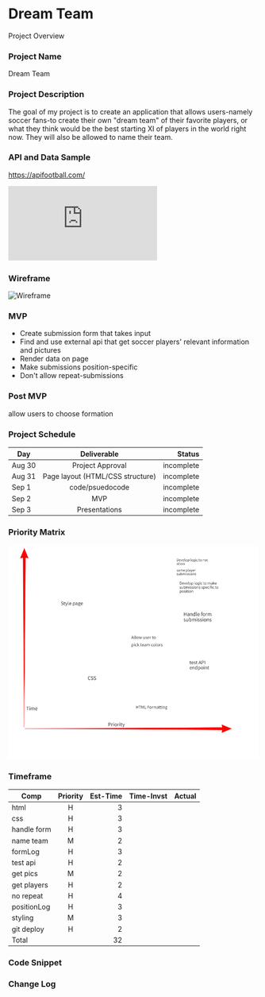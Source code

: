 # Dream Team
Project Overview

### Project Name

Dream Team

### Project Description

The goal of my project is to create an application that allows users-namely soccer fans-to create their own "dream team" of their favorite players, or what they think would be the best starting XI of players in the world right now. They will also be allowed to name their team.

### API and Data Sample
https://apifootball.com/

![API REQUEST](https://github.com/LiamB93/Project-1/blob/main/sampleAPI.js "API Request")

### Wireframe
![Wireframe](https://github.com/LiamB93/Project-1/blob/main/Pics/wireframe.png "Wireframe")

### MVP

* Create submission form that takes input
* Find and use external api that get soccer players' relevant information and pictures
* Render data on page
* Make submissions position-specific
* Don't allow repeat-submissions

### Post MVP
allow users to choose formation

### Project Schedule

Day   |Deliverable   				                   |Status
------|:--------------------------------------:|-----------:
Aug 30|	Project Approval                       |incomplete
Aug 31|	Page layout (HTML/CSS structure)       |incomplete	
Sep 1 |	code/psuedocode                        |incomplete
Sep 2 |	MVP	                                   |incomplete
Sep 3 |	Presentations                          |incomplete   	

### Priority Matrix

![Priority Matrix](Pics/matrix.png)

### Timeframe

Comp       |Priority    |Est-Time    |Time-Invst   |Actual
---------- |:----------:|-----------:|------------:|------:
html       |    H       |3           |             |       
css        |    H       |3           |             |       
handle form|    H       |3           |             |       
name team  |    M       |2           |             |       
formLog    |    H       |3           |             |       
test api   |    H       |2           |             |       
get pics   |    M       |2           |             |       
get players|    H       |2           |             |       
no repeat  |    H       |4           |             |       
positionLog|    H       |3           |             |       
styling    |    M       |3           |             |       
git deploy |    H       |2           |             |       
  Total    |            |32          |             |   


### Code Snippet



### Change Log

